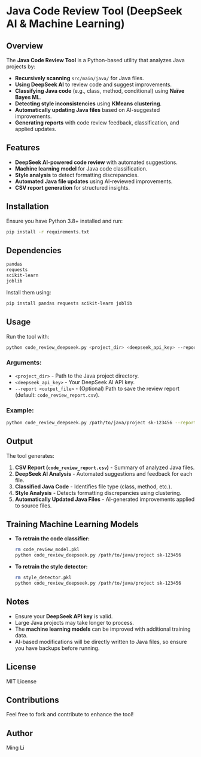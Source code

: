 # Java Code Review Tool (DeepSeek AI & Machine Learning)

## Overview
The **Java Code Review Tool** is a Python-based utility that analyzes Java projects by:
- **Recursively scanning** `src/main/java/` for Java files.
- **Using DeepSeek AI** to review code and suggest improvements.
- **Classifying Java code** (e.g., class, method, conditional) using **Naïve Bayes ML**.
- **Detecting style inconsistencies** using **KMeans clustering**.
- **Automatically updating Java files** based on AI-suggested improvements.
- **Generating reports** with code review feedback, classification, and applied updates.

## Features
- **DeepSeek AI-powered code review** with automated suggestions.
- **Machine learning model** for Java code classification.
- **Style analysis** to detect formatting discrepancies.
- **Automated Java file updates** using AI-reviewed improvements.
- **CSV report generation** for structured insights.

## Installation
Ensure you have Python 3.8+ installed and run:

```sh
pip install -r requirements.txt
```

## Dependencies
```sh
pandas
requests
scikit-learn
joblib
```
Install them using:
```sh
pip install pandas requests scikit-learn joblib
```

## Usage
Run the tool with:
```sh
python code_review_deepseek.py <project_dir> <deepseek_api_key> --report <output_file>
```

### Arguments:
- `<project_dir>` - Path to the Java project directory.
- `<deepseek_api_key>` - Your DeepSeek AI API key.
- `--report <output_file>` - (Optional) Path to save the review report (default: `code_review_report.csv`).

### Example:
```sh
python code_review_deepseek.py /path/to/java/project sk-123456 --report review.csv
```

## Output
The tool generates:
1. **CSV Report (`code_review_report.csv`)** - Summary of analyzed Java files.
2. **DeepSeek AI Analysis** - Automated suggestions and feedback for each file.
3. **Classified Java Code** - Identifies file type (class, method, etc.).
4. **Style Analysis** - Detects formatting discrepancies using clustering.
5. **Automatically Updated Java Files** - AI-generated improvements applied to source files.

## Training Machine Learning Models
- **To retrain the code classifier:**
  ```sh
  rm code_review_model.pkl
  python code_review_deepseek.py /path/to/java/project sk-123456
  ```
- **To retrain the style detector:**
  ```sh
  rm style_detector.pkl
  python code_review_deepseek.py /path/to/java/project sk-123456
  ```

## Notes
- Ensure your **DeepSeek API key** is valid.
- Large Java projects may take longer to process.
- The **machine learning models** can be improved with additional training data.
- AI-based modifications will be directly written to Java files, so ensure you have backups before running.

## License
MIT License

## Contributions
Feel free to fork and contribute to enhance the tool!

## Author
Ming Li
